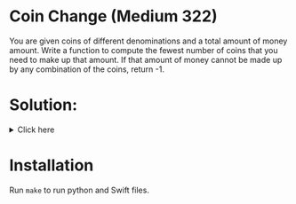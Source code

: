 # Coin Change (Medium 322)
You are given coins of different denominations and a total amount of money
amount. Write a function to compute the fewest number of coins that you need to
make up that amount. If that amount of money cannot be made up by any
combination of the coins, return -1.

# Solution:

<details><summary>Click here</summary>  
Use dp array prefilled with amount + 1. dp[i] is min(dp[i], dp[i - coin] + 1).
O(amount) time, O(amount) space.

<br></br>

</details>

# Installation
Run `make` to run python and Swift files.
